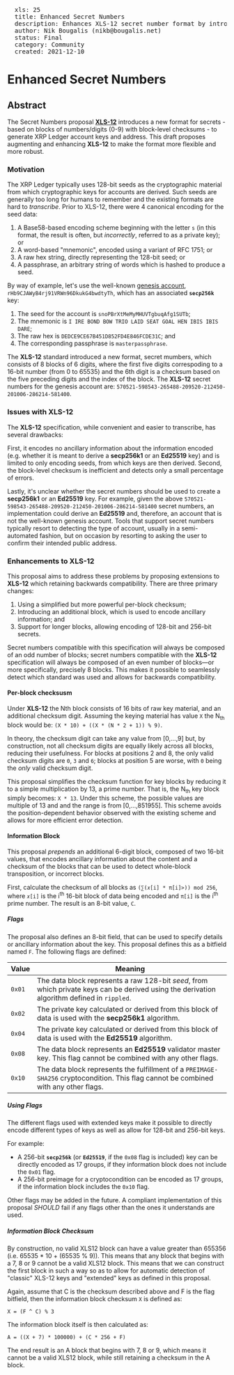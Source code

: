 <pre>
  xls: 25
  title: Enhanced Secret Numbers
  description: Enhances XLS-12 secret number format by introducing an additional block for encoding ancillary information, and supporingt for longer secrets.
  author: Nik Bougalis (nikb@bougalis.net)
  status: Final
  category: Community
  created: 2021-12-10
</pre>

# Enhanced Secret Numbers

## Abstract

The Secret Numbers proposal **<a href="https://github.com/XRPLF/XRPL-Standards/tree/master/XLS-12">XLS-12</a>** introduces a new format for secrets - based on blocks of numbers/digits (0-9) with block-level checksums - to generate XRP Ledger account keys and address. This draft proposes augmenting and enhancing **XLS-12** to make the format more flexible and more robust.

### Motivation

The XRP Ledger typically uses 128-bit seeds as the cryptographic material from which cryptographic keys for accounts are derived. Such seeds are generally too long for humans to remember and the existing formats are hard to <em>transcribe</em>. Prior to XLS-12, there were 4 canonical encoding for the seed data:

1. A Base58-based encoding scheme beginning with the letter `s` (in this format, the result is often, but _incorrectly_, referred to as a private key); or
2. A word-based "mnemonic", encoded using a variant of RFC 1751; or
3. A raw hex string, directly representing the 128-bit seed; or
4. A passphrase, an arbitrary string of words which is hashed to produce a seed.

By way of example, let's use the well-known [genesis account](https://xrpl.org/accounts.html#special-addresses), `rHb9CJAWyB4rj91VRWn96DkukG4bwdtyTh`, which has an associated **`secp256k`** key:

1. The seed for the account is `snoPBrXtMeMyMHUVTgbuqAfg1SUTb`;
2. The mnemonic is `I IRE BOND BOW TRIO LAID SEAT GOAL HEN IBIS IBIS DARE`;
3. The raw hex is `DEDCE9CE67B451D852FD4E846FCDE31C`; and
4. The corresponding passphrase is `masterpassphrase`.

The **XLS-12** standard introduced a new format, secret mumbers, which consists of 8 blocks of 6 digits, where the first five digits correspoding to a 16-bit number (from 0 to 65535) and the 6th digit is a checksum based on the five preceding digits and the index of the block. The **XLS-12** secret numbers for the genesis account are: `570521-598543-265488-209520-212450-201006-286214-581400`.

### Issues with XLS-12

The **XLS-12** specification, while convenient and easier to transcribe, has several drawbacks:

First, it encodes no ancillary information about the information encoded (e.g. whether it is meant to derive a **secp256k1** or an **Ed25519** key) and is limited to only encoding seeds, from which keys are then derived. Second, the block-level checksum is inefficient and detects only a small percentage of errors.

Lastly, it's unclear whether the secret numbers should be used to create a **secp256k1** or an **Ed25519** key. For example, given the above `570521-598543-265488-209520-212450-201006-286214-581400` secret numbers, an implementation could derive an **Ed25519** and, therefore, an account that is not the well-known genesis account. Tools that support secret numbers typically resort to detecting the type of account, usually in a semi- automated fashion, but on occasion by resorting to asking the user to confirm their intended public address.

### Enhancements to XLS-12

This proposal aims to address these problems by proposing extensions to **XLS-12** which retaining backwards compatibility. There are three primary changes:

1. Using a simplified but more powerful per-block checksum;
2. Introducing an additional block, which is used to encode ancillary information; and
3. Support for longer blocks, allowing encoding of 128-bit and 256-bit secrets.

Secret numbers compatible with this specification will always be composed of an odd number of blocks; secret numbers compatible with the **XLS-12** specification will always be composed of an even number of blocks&mdash;or more specifically, precisely 8 blocks. This makes it possible to seamlessly detect which standard was used and allows for backwards compatibility.

#### Per-block checksusm

Under **XLS-12** the Nth block consists of 16 bits of raw key material, and an additional checksum digit. Assuming the keying material has value `X` the N<sub>th</sub> block would be: `(X * 10) + ((X * (N * 2 + 1)) % 9)`.

In theory, the checksum digit can take any value from [0,...,9] but, by construction, not all checksum digits are equally likely across all blocks, reducing their usefulness. For blocks at positions 2 and 8, the only valid checksum digits are `0`, `3` and `6`; blocks at position 5 are worse, with `0` being the _only_ valid checksum digit.

This proposal simplifies the checksum function for key blocks by reducing it to a simple multiplication by 13, a prime number. That is, the N<sub>th</sub> key block simply becomes: `X * 13`. Under this scheme, the possible values are multiple of 13 and and the range is from [0,...,851955]. This scheme avoids the position-dependent behavior observed with the existing scheme and allows for more efficient error detection.

#### Information Block

This proposal _prepends_ an additional 6-digit block, composed of two 16-bit values, that encodes ancillary information about the content and a checksum of the blocks that can be used to detect whole-block transposition, or incorrect blocks.

First, calculate the checksum of all blocks as `(∑(𝑥[i] * π[i]>)) mod 256`, where `𝑥[i]` is the i<sup>th</sup> 16-bit block of data being encoded and `π[i]` is the i<sup>th</sup> prime number. The result is an 8-bit value, `C`.

##### Flags

The proposal also defines an 8-bit field, that can be used to specify details or ancillary information about the key. This proposal defines this as a bitfield named `F`. The following flags are defined:

| Value  | Meaning                                                                                                                                     |
| ------ | ------------------------------------------------------------------------------------------------------------------------------------------- |
| `0x01` | The data block represents a raw 128-bit _seed_, from which private keys can be derived using the derivation algorithm defined in `rippled`. |
| `0x02` | The private key calculated or derived from this block of data is used with the **secp256k1** algorithm.                                     |
| `0x04` | The private key calculated or derived from this block of data is used with the **Ed25519** algorithm.                                       |
| `0x08` | The data block represents an **Ed25519** validator master key. This flag cannot be combined with any other flags.                           |
| `0x10` | The data block represents the fulfillment of a `PREIMAGE-SHA256` cryptocondition. This flag cannot be combined with any other flags.        |

##### Using Flags

The different flags used with extended keys make it possible to directly encode different types of keys as well as allow for 128-bit and 256-bit keys.

For example:

- A 256-bit **`secp256k`** (or **`Ed25519`**, if the `0x08` flag is included) key can be directly encoded as 17 groups, if they information block does not include the `0x01` flag.
- A 256-bit preimage for a cryptocondition can be encoded as 17 groups, if the information block includes the `0x10` flag.

Other flags may be added in the future. A compliant implementation of this proposal _SHOULD_ fail if any flags other than the ones it understands are used.

##### Information Block Checksum

By construction, no valid XLS12 block can have a value greater than 655356 (i.e. 65535 \* 10 + (65535 % 9)). This means that any block that begins with a 7, 8 or 9 cannot be a valid XLS12 block. This means that we can construct the first block in such a way so as to allow for automatic detection of "classic" XLS-12 keys and "extended" keys as defined in this proposal.

Again, assume that C is the checksum described above and F is the flag bitfield, then the information block checksum `X` is defined as:

    X = (F ^ C) % 3

The information block itself is then calculated as:

    A = ((X + 7) * 100000) + (C * 256 + F)

The end result is an A block that begins with 7, 8 or 9, which means it cannot be a valid XLS12 block, while still retaining a checksum in the A block.
